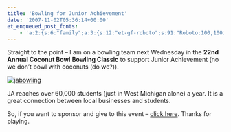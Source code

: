```yaml
---
title: 'Bowling for Junior Achievement'
date: '2007-11-02T05:36:14+00:00'
et_enqueued_post_fonts:
    - 'a:2:{s:6:"family";a:3:{s:12:"et-gf-roboto";s:91:"Roboto:100,100italic,300,300italic,regular,italic,500,500italic,700,700italic,900,900italic";s:22:"et-gf-roboto-condensed";s:59:"Roboto+Condensed:300,300italic,regular,italic,700,700italic";s:17:"et-gf-roboto-slab";s:51:"Roboto+Slab:100,200,300,regular,500,600,700,800,900";}s:6:"subset";a:7:{i:0;s:9:"latin-ext";i:1;s:5:"greek";i:2;s:9:"greek-ext";i:3;s:10:"vietnamese";i:4;s:8:"cyrillic";i:5;s:5:"latin";i:6;s:12:"cyrillic-ext";}}'
---
```


Straight to the point – I am on a bowling team next Wednesday in the **22nd Annual Coconut Bowl** **Bowling Classic** to support Junior Achievement (no we don’t bowl with coconuts (do we?)).

[![jabowling](http://www.bruceabernethy.com/wp-content/uploads/WindowsLiveWriter/BowlingforJuniorAchievement_BF4B/jabowling_3.png)](https://www.firstgiving.com/bruceabernethy)

JA reaches over 60,000 students (just in West Michigan alone) a year. It is a great connection between local businesses and students.

So, if you want to sponsor and give to this event – [click here](https://www.firstgiving.com/bruceabernethy). Thanks for playing.